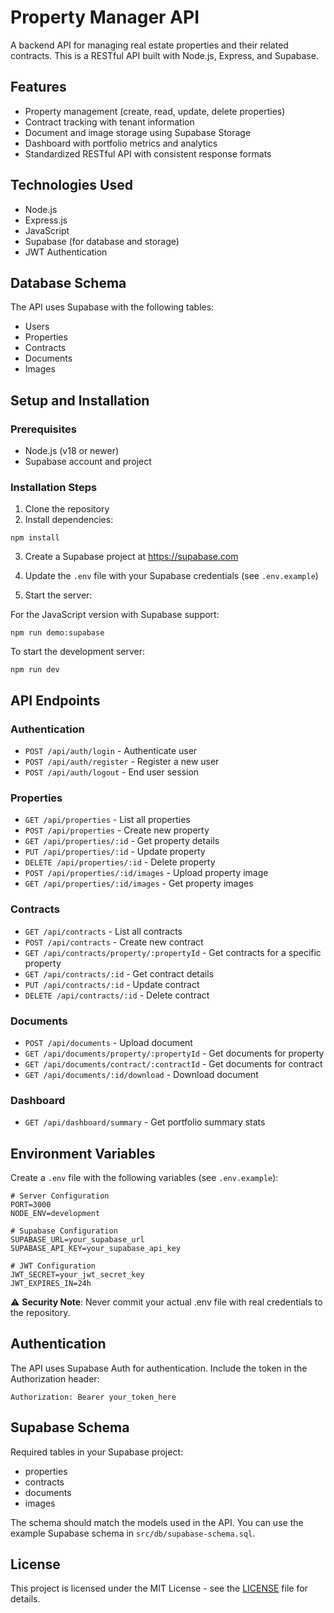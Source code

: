# Property Manager API

A backend API for managing real estate properties and their related contracts. This is a RESTful API built with Node.js, Express, and Supabase.

## Features

- Property management (create, read, update, delete properties)
- Contract tracking with tenant information
- Document and image storage using Supabase Storage
- Dashboard with portfolio metrics and analytics
- Standardized RESTful API with consistent response formats

## Technologies Used

- Node.js
- Express.js
- JavaScript
- Supabase (for database and storage)
- JWT Authentication

## Database Schema

The API uses Supabase with the following tables:
- Users
- Properties
- Contracts
- Documents
- Images

## Setup and Installation

### Prerequisites

- Node.js (v18 or newer)
- Supabase account and project

### Installation Steps

1. Clone the repository
2. Install dependencies:
```
npm install
```

3. Create a Supabase project at https://supabase.com
4. Update the `.env` file with your Supabase credentials (see `.env.example`)

5. Start the server:

For the JavaScript version with Supabase support:
```
npm run demo:supabase
```

To start the development server:
```
npm run dev
```

## API Endpoints

### Authentication
- `POST /api/auth/login` - Authenticate user
- `POST /api/auth/register` - Register a new user
- `POST /api/auth/logout` - End user session

### Properties
- `GET /api/properties` - List all properties
- `POST /api/properties` - Create new property
- `GET /api/properties/:id` - Get property details
- `PUT /api/properties/:id` - Update property
- `DELETE /api/properties/:id` - Delete property
- `POST /api/properties/:id/images` - Upload property image
- `GET /api/properties/:id/images` - Get property images

### Contracts
- `GET /api/contracts` - List all contracts
- `POST /api/contracts` - Create new contract
- `GET /api/contracts/property/:propertyId` - Get contracts for a specific property
- `GET /api/contracts/:id` - Get contract details
- `PUT /api/contracts/:id` - Update contract
- `DELETE /api/contracts/:id` - Delete contract

### Documents
- `POST /api/documents` - Upload document
- `GET /api/documents/property/:propertyId` - Get documents for property
- `GET /api/documents/contract/:contractId` - Get documents for contract
- `GET /api/documents/:id/download` - Download document

### Dashboard
- `GET /api/dashboard/summary` - Get portfolio summary stats

## Environment Variables

Create a `.env` file with the following variables (see `.env.example`):

```
# Server Configuration
PORT=3000
NODE_ENV=development

# Supabase Configuration
SUPABASE_URL=your_supabase_url
SUPABASE_API_KEY=your_supabase_api_key

# JWT Configuration
JWT_SECRET=your_jwt_secret_key
JWT_EXPIRES_IN=24h
```

⚠️ **Security Note**: Never commit your actual .env file with real credentials to the repository.

## Authentication

The API uses Supabase Auth for authentication. Include the token in the Authorization header:

```
Authorization: Bearer your_token_here
```

## Supabase Schema

Required tables in your Supabase project:
- properties
- contracts
- documents
- images

The schema should match the models used in the API. You can use the example Supabase schema in `src/db/supabase-schema.sql`.

## License

This project is licensed under the MIT License - see the [LICENSE](LICENSE) file for details.